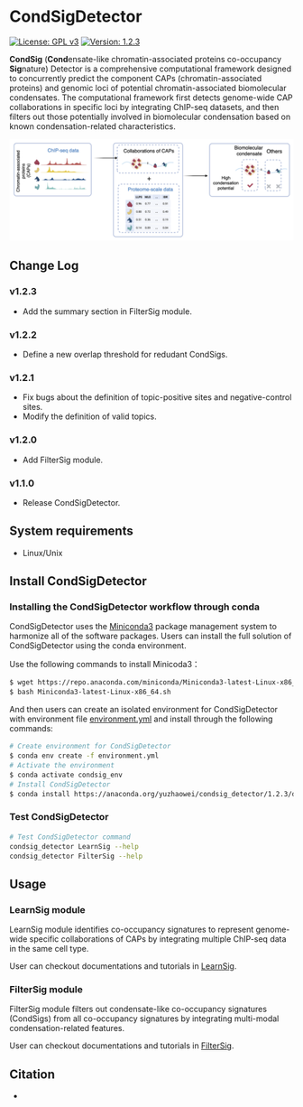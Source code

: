 # CondSigDetector

[![License: GPL v3](https://img.shields.io/badge/License-GPLv3-blue.svg)](https://www.gnu.org/licenses/gpl-3.0)
[![Version: 1.2.3](https://img.shields.io/badge/Version-1.2.3-brightgreen.svg)](https://www.gnu.org/licenses/gpl-3.0)

**CondSig** (**Cond**ensate-like chromatin-associated proteins co-occupancy **Sig**nature) Detector is a comprehensive computational framework designed to concurrently predict the component CAPs (chromatin-associated proteins) and genomic loci of potential chromatin-associated biomolecular condensates. The computational framework first detects genome-wide CAP collaborations in specific loci by integrating ChIP-seq datasets, and then filters out those potentially involved in biomolecular condensation based on known condensation-related characteristics.

<p align="center">
<img src="./image/Schematic.png"/>
</p>


## Change Log
### v1.2.3
* Add the summary section in FilterSig module.

### v1.2.2
* Define a new overlap threshold for redudant CondSigs.

### v1.2.1
* Fix bugs about the definition of topic-positive sites and negative-control sites.
* Modify the definition of valid topics.

### v1.2.0
* Add FilterSig module.

### v1.1.0
* Release CondSigDetector.

## System requirements
* Linux/Unix

## Install CondSigDetector

### Installing the CondSigDetector workflow through conda

CondSigDetector uses the [Miniconda3](http://conda.pydata.org/miniconda.html) package management system to harmonize all of the software packages. Users can install the full solution of CondSigDetector using the conda environment.

Use the following commands to install Minicoda3：
``` bash
$ wget https://repo.anaconda.com/miniconda/Miniconda3-latest-Linux-x86_64.sh
$ bash Miniconda3-latest-Linux-x86_64.sh
```
And then users can create an isolated environment for CondSigDetector with environment file [environment.yml](https://github.com/zhaoweiyu-github/CondSig/blob/main/environment.yml) and install through the following commands:
``` bash
# Create environment for CondSigDetector
$ conda env create -f environment.yml
# Activate the environment
$ conda activate condsig_env
# Install CondSigDetector
$ conda install https://anaconda.org/yuzhaowei/condsig_detector/1.2.3/download/linux-64/condsig_detector-1.2.3-py37_0.tar.bz2
```

### Test CondSigDetector

```bash
# Test CondSigDetector command
condsig_detector LearnSig --help
condsig_detector FilterSig --help
```

## Usage

### LearnSig module

LearnSig module identifies co-occupancy signatures to represent genome-wide specific collaborations of CAPs by integrating multiple ChIP-seq data in the same cell type. 

User can checkout documentations and tutorials in [LearnSig](docs/LearnSig).

### FilterSig module

FilterSig module filters out condensate-like co-occupancy signatures (CondSigs) from all co-occupancy signatures by integrating multi-modal condensation-related features. 

User can checkout documentations and tutorials in [FilterSig](docs/FilterSig).

## Citation

-
